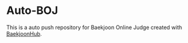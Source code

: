 # Auto-BOJ
This is a auto push repository for Baekjoon Online Judge created with [BaekjoonHub](https://github.com/BaekjoonHub/BaekjoonHub).
